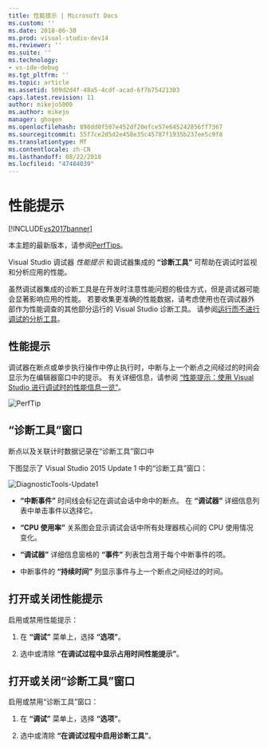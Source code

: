 ```yaml
---
title: 性能提示 | Microsoft Docs
ms.custom: ''
ms.date: 2018-06-30
ms.prod: visual-studio-dev14
ms.reviewer: ''
ms.suite: ''
ms.technology:
- vs-ide-debug
ms.tgt_pltfrm: ''
ms.topic: article
ms.assetid: 509d2d4f-48a5-4cdf-acad-6f7b75421303
caps.latest.revision: 11
author: mikejo5000
ms.author: mikejo
manager: ghogen
ms.openlocfilehash: 898dd0f507e452df20efce57e645242856ff7367
ms.sourcegitcommit: 55f7ce2d5d2e458e35c45787f1935b237ee5c9f8
ms.translationtype: MT
ms.contentlocale: zh-CN
ms.lasthandoff: 08/22/2018
ms.locfileid: "47484039"
---
```

# <a name="perftips"></a>性能提示
[!INCLUDE[vs2017banner](../includes/vs2017banner.md)]

本主题的最新版本，请参阅[PerfTips](https://docs.microsoft.com/visualstudio/profiling/perftips)。  
  
Visual Studio 调试器 *性能提示* 和调试器集成的 **“诊断工具”** 可帮助在调试时监视和分析应用的性能。  
  
 虽然调试器集成的诊断工具是在开发时注意性能问题的极佳方式，但是调试器可能会显著影响应用的性能。 若要收集更准确的性能数据，请考虑使用也在调试器外部作为性能调查的其他部分运行的 Visual Studio 诊断工具。 请参阅[运行而不进行调试的分析工具](http://msdn.microsoft.com/library/e97ce1a4-62d6-4b8e-a2f7-61576437ff01)。  
  
## <a name="perftips"></a>性能提示  
 调试器在断点或单步执行操作中停止执行时，中断与上一个断点之间经过的时间会显示为在编辑器窗口中的提示。 有关详细信息，请参阅 [“性能提示：使用 Visual Studio 进行调试时的性能信息一览”](http://blogs.msdn.com/b/visualstudioalm/archive/2014/08/18/perftips-performance-information-at-a-glance-while-debugging-with-visual-studio.aspx)。  
  
 ![PerfTip](../profiling/media/dbgdiag-perf-perftip.png "DBGDIAG_PERF_PerfTip")  
  
## <a name="diagnostics-tools-window"></a>“诊断工具”窗口  
 断点以及关联计时数据记录在“诊断工具”窗口中  
  
 下图显示了 Visual Studio 2015 Update 1 中的“诊断工具”窗口：  
  
 ![DiagnosticTools&#45;Update1](../profiling/media/diagnostictools-update1.png "DiagnosticTools-Update1")  
  
-   **“中断事件”** 时间线会标记在调试会话中命中的断点。 在 **“调试器”** 详细信息列表中单击事件以选择它。  
  
-   **“CPU 使用率”** 关系图会显示调试会话中所有处理器核心间的 CPU 使用情况变化。  
  
-   **“调试器”** 详细信息窗格的 **“事件”** 列表包含用于每个中断事件的项。  
  
-   中断事件的 **“持续时间”** 列显示事件与上一个断点之间经过的时间。  
  
## <a name="turn-perftips-on-or-off"></a>打开或关闭性能提示  
 启用或禁用性能提示：  
  
1.  在 **“调试”** 菜单上，选择 **“选项”**。  
  
2.  选中或清除 **“在调试过程中显示占用时间性能提示”**。  
  
## <a name="turn-the-diagnostic-tools-window-on-or-off"></a>打开或关闭“诊断工具”窗口  
 启用或禁用“诊断工具”窗口：  
  
1.  在 **“调试”** 菜单上，选择 **“选项”**。  
  
2.  选中或清除 **“在调试过程中启用诊断工具”**。




